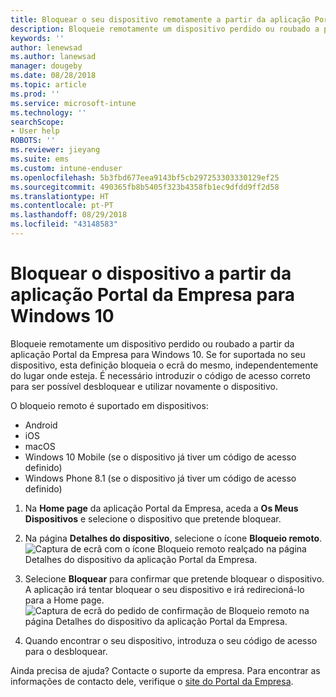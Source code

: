 ```yaml
---
title: Bloquear o seu dispositivo remotamente a partir da aplicação Portal da Empresa do Intune
description: Bloqueie remotamente um dispositivo perdido ou roubado a partir da aplicação Portal da Empresa do Intune para Windows 10
keywords: ''
author: lenewsad
ms.author: lanewsad
manager: dougeby
ms.date: 08/28/2018
ms.topic: article
ms.prod: ''
ms.service: microsoft-intune
ms.technology: ''
searchScope:
- User help
ROBOTS: ''
ms.reviewer: jieyang
ms.suite: ems
ms.custom: intune-enduser
ms.openlocfilehash: 5b3fbd677eea9143bf5cb297253303330129ef25
ms.sourcegitcommit: 490365fb8b5405f323b4358fb1ec9dfdd9ff2d58
ms.translationtype: HT
ms.contentlocale: pt-PT
ms.lasthandoff: 08/29/2018
ms.locfileid: "43148583"
---
```

# <a name="lock-your-device-from-the-company-portal-app-for-windows-10"></a>Bloquear o dispositivo a partir da aplicação Portal da Empresa para Windows 10

Bloqueie remotamente um dispositivo perdido ou roubado a partir da aplicação Portal da Empresa para Windows 10. Se for suportada no seu dispositivo, esta definição bloqueia o ecrã do mesmo, independentemente do lugar onde esteja. É necessário introduzir o código de acesso correto para ser possível desbloquear e utilizar novamente o dispositivo.

O bloqueio remoto é suportado em dispositivos:

* Android
* iOS
* macOS
* Windows 10 Mobile (se o dispositivo já tiver um código de acesso definido)
* Windows Phone 8.1 (se o dispositivo já tiver um código de acesso definido)

1. Na **Home page** da aplicação Portal da Empresa, aceda a **Os Meus Dispositivos** e selecione o dispositivo que pretende bloquear.

2. Na página **Detalhes do dispositivo**, selecione o ícone **Bloqueio remoto**.  
   ![Captura de ecrã com o ícone Bloqueio remoto realçado na página Detalhes do dispositivo da aplicação Portal da Empresa.](./media/1804_remote_lock_Windows_CPapp_05.png)   
3. Selecione **Bloquear** para confirmar que pretende bloquear o dispositivo. A aplicação irá tentar bloquear o seu dispositivo e irá redirecioná-lo para a Home page. 
   ![Captura de ecrã do pedido de confirmação de Bloqueio remoto na página Detalhes do dispositivo da aplicação Portal da Empresa.](./media/1804_remote_lock_Windows_CPapp_06.png)  
4. Quando encontrar o seu dispositivo, introduza o seu código de acesso para o desbloquear.  

Ainda precisa de ajuda? Contacte o suporte da empresa. Para encontrar as informações de contacto dele, verifique o [site do Portal da Empresa](https://go.microsoft.com/fwlink/?linkid=2010980).
